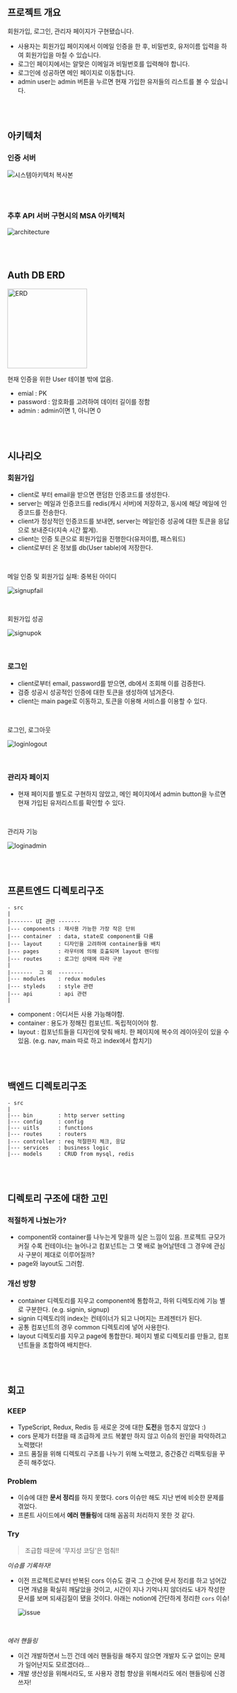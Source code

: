 ## 프로젝트 개요

회원가입, 로그인, 관리자 페이지가 구현됐습니다.

- 사용자는 회원가입 페이지에서 이메일 인증을 한 후, 비밀번호, 유저이름 입력을 하여 회원가입을 마칠 수 있습니다.
- 로그인 페이지에서는 알맞은 이메일과 비밀번호를 입력해야 합니다.
- 로그인에 성공하면 메인 페이지로 이동합니다.
- admin user는 admin 버튼을 누르면 현재 가입한 유저들의 리스트를 볼 수 있습니다.

<br>
<br>

## 아키텍처

### 인증 서버

![시스템아키텍처 복사본](https://user-images.githubusercontent.com/44664867/146670267-921dd2d6-6377-4d32-ade8-ef12e5064226.JPG)

<br>
<br>

### 추후 API 서버 구현시의 MSA 아키텍처

![architecture](https://user-images.githubusercontent.com/44664867/146127014-9ac5cb2c-db5f-435a-a8c8-dca4baea706e.JPG)

<br>
<br>

## Auth DB ERD

<img width="180" alt="ERD" src="https://user-images.githubusercontent.com/44664867/146677521-03a57592-4259-43fa-a38e-f24fa567fa34.png">

현재 인증을 위한 User 테이블 밖에 없음.

- emial : PK
- password : 암호화를 고려하여 데이터 길이를 정함
- admin : admin이면 1, 아니면 0

<br>
<br>

## 시나리오

### 회원가입

- client로 부터 email을 받으면 랜덤한 인증코드를 생성한다.
- server는 메일과 인증코드를 redis(캐시 서버)에 저장하고, 동시에 해당 메일에 인증코드를 전송한다.
- client가 정상적인 인증코드를 보내면, server는 메일인증 성공에 대한 토큰을 응답으로 보내준다(지속 시간 짧게).
- client는 인증 토큰으로 회원가입을 진행한다(유저이름, 패스워드)
- client로부터 온 정보를 db(User table)에 저장한다.

<br>

메일 인증 및 회원가입 실패: 중복된 아이디

![signupfail](https://user-images.githubusercontent.com/44664867/146671016-b58dfa9c-2dfe-48a7-92d7-c85357872a87.gif)

<br>

회원가입 성공

![signupok](https://user-images.githubusercontent.com/44664867/146671017-dc08e6a8-9ec5-462c-a309-6def28b5c55f.gif)

<br>

### 로그인

- client로부터 email, password를 받으면, db에서 조회해 이를 검증한다.
- 검증 성공시 성공적인 인증에 대한 토큰을 생성하여 넘겨준다.
- client는 main page로 이동하고, 토큰을 이용해 서비스를 이용할 수 있다.

<br>

로그인, 로그아웃

![loginlogout](https://user-images.githubusercontent.com/44664867/146671013-44ce2231-56c4-430e-b2da-3ad1998ae6de.gif)

<br>

### 관리자 페이지

- 현재 페이지를 별도로 구현하지 않았고, 메인 페이지에서 admin button을 누르면 현재 가입된 유저리스트를 확인할 수 있다.

<br>

관리자 기능

![loginadmin](https://user-images.githubusercontent.com/44664867/146671015-95fbe931-0a05-4179-932e-13c27ccbd3cd.gif)

<br>
<br>

## 프론트엔드 디렉토리구조

```
- src
|
|------- UI 관련 -------
|--- components : 재사용 가능한 가장 작은 단위
|--- container  : data, state로 component를 다룸
|--- layout     : 디자인을 고려하여 container들을 배치
|--- pages      : 라우터에 의해 호출되며 layout 렌더링
|--- routes     : 로그인 상태에 따라 구분
|
|-------  그 외  --------
|--- modules    : redux modules
|--- styleds    : style 관련
|--- api        : api 관련
|
```

- component : 어디서든 사용 가능해야함.
- container : 용도가 정해진 컴포넌트. 독립적이어야 함.
- layout : 컴포넌트들을 디자인에 맞춰 배치. 한 페이지에 복수의 레이아웃이 있을 수 있음. (e.g. nav, main 따로 하고 index에서 합치기)

<br>
<br>

## 백엔드 디렉토리구조

```
- src
|
|--- bin        : http server setting
|--- config     : config
|--- uitls      : functions
|--- routes     : routers
|--- controller : req 적절한지 체크, 응답
|--- services   : business logic
|--- models     : CRUD from mysql, redis
```

<br>
<br>

## 디렉토리 구조에 대한 고민

### 적절하게 나눴는가?

- component와 container를 나누는게 맞을까 싶은 느낌이 있음. 프로젝트 규모가 커질 수록 컨테이너는 늘어나고 컴포넌트는 그 몇 배로 늘어날텐데 그 경우에 관심사 구분이 제대로 이루어질까?
- page와 layout도 그러함.

### 개선 방향

- container 디렉토리를 지우고 component에 통합하고, 하위 디렉토리에 기능 별로 구분한다. (e.g. signin, signup)
- signin 디렉토리의 index는 컨테이너가 되고 나머지는 프레젠터가 된다.
- 공통 컴포넌트의 경우 common 디렉토리에 넣어 사용한다.
- layout 디렉토리를 지우고 page에 통합한다. 페이지 별로 디렉토리를 만들고, 컴포넌트들을 조합하여 배치한다.

<br>
<br>

## 회고

### KEEP

- TypeScript, Redux, Redis 등 새로운 것에 대한 <b>도전</b>을 멈추지 않았다 :)
- cors 문제가 터졌을 때 조급하게 코드 복붙만 하지 않고 이슈의 원인을 파악하려고 노력했다!
- 코드 품질을 위해 디렉토리 구조를 나누기 위해 노력했고, 중간중간 리팩토링을 꾸준히 해주었다.

### Problem

- 이슈에 대한 <b>문서 정리</b>를 하지 못했다. cors 이슈만 해도 지난 번에 비슷한 문제를 겪었다.
- 프론트 사이드에서 <b>에러 핸들링</b>에 대해 꼼꼼히 처리하지 못한 것 같다.

### Try

> 조급함 때문에 '무지성 코딩'은 멈춰!!

<i>이슈를 기록하자!</i>

- 이전 프로젝트로부터 반복된 cors 이슈도 결국 그 순간에 문서 정리를 하고 넘어갔다면 개념을 확실히 깨달았을 것이고, 시간이 지나 기억나지 않더라도 내가 작성한 문서를 보며 되새김질이 됐을 것이다. 아래는 notion에 간단하게 정리한 `cors` 이슈!

  ![issue](https://user-images.githubusercontent.com/44664867/146725232-85622b82-8030-4b99-be71-525ebcd949b8.png)

<br>

<i>에러 핸들링</i>

- 이건 개발하면서 느낀 건데 에러 핸들링을 해주지 않으면 개발자 도구 없이는 문제가 일어난지도 모르겠더라...
- 개발 생산성을 위해서라도, 또 사용자 경험 향상을 위해서라도 에러 핸들링에 신경 쓰자!
